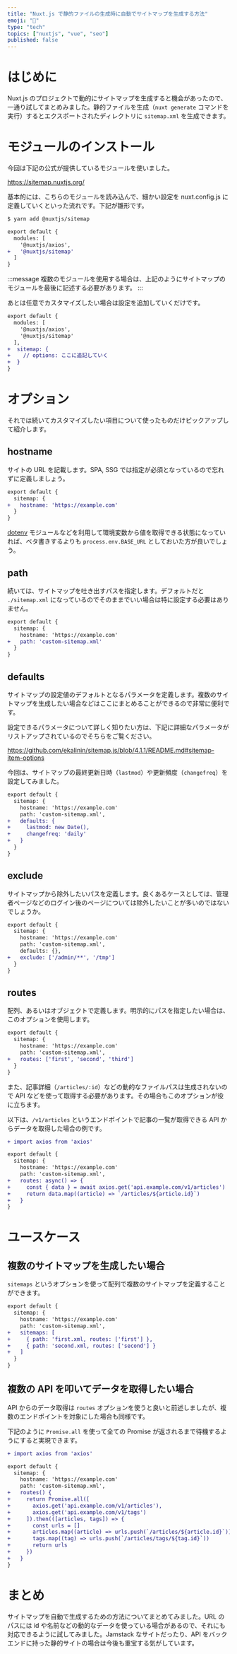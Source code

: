 ```yaml
---
title: "Nuxt.js で静的ファイルの生成時に自動でサイトマップを生成する方法"
emoji: "🎉"
type: "tech"
topics: ["nuxtjs", "vue", "seo"]
published: false
---
```

# はじめに

Nuxt.js のプロジェクトで動的にサイトマップを生成すると機会があったので、一通り試してまとめみました。静的ファイルを生成（`nuxt generate` コマンドを実行）するとエクスポートされたディレクトリに `sitemap.xml` を生成できます。

# モジュールのインストール

今回は下記の公式が提供しているモジュールを使いました。

https://sitemap.nuxtjs.org/

基本的には、こちらのモジュールを読み込んで、細かい設定を nuxt.config.js に定義していくといった流れです。下記が雛形です。

```sh
$ yarn add @nuxtjs/sitemap
```

```diff js:nuxt.config.js
export default {
  modules: [
    '@nuxtjs/axios',
+   '@nuxtjs/sitemap'
  ]
}
```

:::message
複数のモジュールを使用する場合は、上記のようにサイトマップのモジュールを最後に記述する必要があります。
:::

あとは任意でカスタマイズしたい場合は設定を追加していくだけです。


```diff js:nuxt.config.js
export default {
  modules: [
    '@nuxtjs/axios',
    '@nuxtjs/sitemap'
  ],
+  sitemap: {
+    // options: ここに追記していく
+  }
}
```

# オプション

それでは続いてカスタマイズしたい項目について使ったものだけピックアップして紹介します。

## hostname

サイトの URL を記載します。SPA, SSG では指定が必須となっているので忘れずに定義しましょう。

```diff js:nuxt.config.js
export default {
  sitemap: {
+   hostname: 'https://example.com'
  }
}
```

[dotenv](https://github.com/nuxt-community/dotenv-module) モジュールなどを利用して環境変数から値を取得できる状態になっていれば、ベタ書きするよりも `process.env.BASE_URL` としておいた方が良いでしょう。

## path

続いては、サイトマップを吐き出すパスを指定します。デフォルトだと `./sitemap.xml` になっているのでそのままでいい場合は特に設定する必要はありません。

```diff js:nuxt.config.js
export default {
  sitemap: {
    hostname: 'https://example.com'
+   path: 'custom-sitemap.xml'
  }
}
```

## defaults

サイトマップの設定値のデフォルトとなるパラメータを定義します。複数のサイトマップを生成したい場合などはここにまとめることができるので非常に便利です。

設定できるパラメータについて詳しく知りたい方は、下記に詳細なパラメータがリストアップされているのでそちらをご覧ください。

https://github.com/ekalinin/sitemap.js/blob/4.1.1/README.md#sitemap-item-options

今回は、サイトマップの最終更新日時（`lastmod`）や更新頻度（`changefreq`）を設定してみました。

```diff js:nuxt.config.js
export default {
  sitemap: {
    hostname: 'https://example.com'
    path: 'custom-sitemap.xml',
+   defaults: {
+     lastmod: new Date(),
+     changefreq: 'daily'
+   }
  }
}
```

## exclude

サイトマップから除外したいパスを定義します。良くあるケースとしては、管理者ページなどのログイン後のページについては除外したいことが多いのではないでしょうか。

```diff js:nuxt.config.js
export default {
  sitemap: {
    hostname: 'https://example.com'
    path: 'custom-sitemap.xml',
    defaults: {},
+   exclude: ['/admin/**', '/tmp']
  }
}
```

## routes

配列、あるいはオブジェクトで定義します。明示的にパスを指定したい場合は、このオプションを使用します。

```diff js:nuxt.config.js
export default {
  sitemap: {
    hostname: 'https://example.com'
    path: 'custom-sitemap.xml',
+   routes: ['first', 'second', 'third']
  }
}
```

また、記事詳細（`/articles/:id`）などの動的なファイルパスは生成されないので API などを使って取得する必要があります。その場合もこのオプションが役に立ちます。

以下は、`/v1/articles` というエンドポイントで記事の一覧が取得できる API からデータを取得した場合の例です。

```diff js:nuxt.config.js
+ import axios from 'axios'

export default {
  sitemap: {
    hostname: 'https://example.com'
    path: 'custom-sitemap.xml',
+   routes: async() => {
+     const { data } = await axios.get('api.example.com/v1/articles')
+     return data.map((article) => `/articles/${article.id}`)
+   }
}
```
# ユースケース

## 複数のサイトマップを生成したい場合

`sitemaps` というオプションを使って配列で複数のサイトマップを定義することができます。

```diff js:nuxt.config.js
export default {
  sitemap: {
    hostname: 'https://example.com'
    path: 'custom-sitemap.xml',
+   sitemaps: [
+     { path: 'first.xml, routes: ['first'] },
+     { path: 'second.xml, routes: ['second'] }
+   ]
  }
}
```

## 複数の API を叩いてデータを取得したい場合

API からのデータ取得は `routes` オプションを使うと良いと前述しましたが、複数のエンドポイントを対象にした場合も同様です。

下記のように `Promise.all` を使って全ての Promise が返されるまで待機するようにすると実現できます。

```diff js:nuxt.config.js
+ import axios from 'axios'

export default {
  sitemap: {
    hostname: 'https://example.com'
    path: 'custom-sitemap.xml',
+   routes() {
+     return Promise.all([
+       axios.get('api.example.com/v1/articles'),
+       axios.get('api.example.com/v1/tags')
+     ]).then(([articles, tags]) => {
+       const urls = []
+       articles.map((article) => urls.push(`/articles/${article.id}`))
+       tags.map((tag) => urls.push(`/articles/tags/${tag.id}`))
+       return urls
+     })
+   }
}
```

# まとめ

サイトマップを自動で生成するための方法についてまとめてみました。URL のパスには id や名前などの動的なデータを使っている場合があるので、それにも対応できるように試してみました。Jamstack なサイトだったり、API をバックエンドに持った静的サイトの場合は今後も重宝する気がしています。
